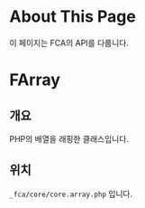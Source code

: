 # About This Page
이 페이지는 FCA의 API를 다룹니다.

# FArray
## 개요
PHP의 배열을 래핑한 클래스입니다.
## 위치
`_fca/core/core.array.php` 입니다.